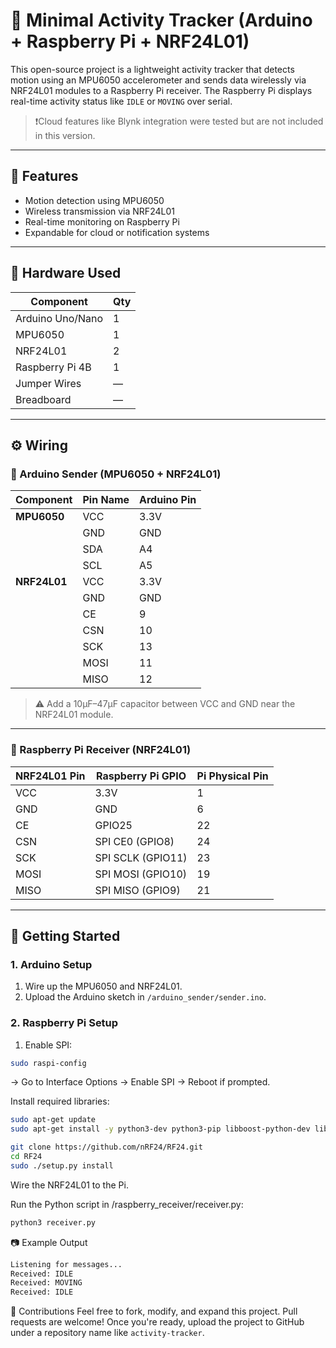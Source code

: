 # 📡 Minimal Activity Tracker (Arduino + Raspberry Pi + NRF24L01)

This open-source project is a lightweight activity tracker that detects motion using an MPU6050 accelerometer and sends data wirelessly via NRF24L01 modules to a Raspberry Pi receiver. The Raspberry Pi displays real-time activity status like `IDLE` or `MOVING` over serial.

> ❗️Cloud features like Blynk integration were tested but are not included in this version.

---

## 🔧 Features

- Motion detection using MPU6050
- Wireless transmission via NRF24L01
- Real-time monitoring on Raspberry Pi
- Expandable for cloud or notification systems

---

## 🧰 Hardware Used

| Component         | Qty |
|------------------|-----|
| Arduino Uno/Nano | 1   |
| MPU6050          | 1   |
| NRF24L01         | 2   |
| Raspberry Pi 4B  | 1   |
| Jumper Wires     | —   |
| Breadboard       | —   |

---

## ⚙️ Wiring

### 🔌 Arduino Sender (MPU6050 + NRF24L01)

| Component    | Pin Name   | Arduino Pin |
|--------------|------------|--------------|
| **MPU6050**  | VCC        | 3.3V         |
|              | GND        | GND          |
|              | SDA        | A4           |
|              | SCL        | A5           |
| **NRF24L01** | VCC        | 3.3V         |
|              | GND        | GND          |
|              | CE         | 9            |
|              | CSN        | 10           |
|              | SCK        | 13           |
|              | MOSI       | 11           |
|              | MISO       | 12           |

> ⚠️ Add a 10µF–47µF capacitor between VCC and GND near the NRF24L01 module.

---

### 🍓 Raspberry Pi Receiver (NRF24L01)

| NRF24L01 Pin | Raspberry Pi GPIO | Pi Physical Pin |
|--------------|-------------------|------------------|
| VCC          | 3.3V              | 1                |
| GND          | GND               | 6                |
| CE           | GPIO25            | 22               |
| CSN          | SPI CE0 (GPIO8)   | 24               |
| SCK          | SPI SCLK (GPIO11) | 23               |
| MOSI         | SPI MOSI (GPIO10) | 19               |
| MISO         | SPI MISO (GPIO9)  | 21               |

---

## 🚀 Getting Started

### 1. Arduino Setup

1. Wire up the MPU6050 and NRF24L01.
2. Upload the Arduino sketch in `/arduino_sender/sender.ino`.

### 2. Raspberry Pi Setup

1. Enable SPI:

```bash
sudo raspi-config
```
→ Go to Interface Options → Enable SPI → Reboot if prompted.

Install required libraries:
```bash
sudo apt-get update
sudo apt-get install -y python3-dev python3-pip libboost-python-dev libboost-thread-dev

git clone https://github.com/nRF24/RF24.git
cd RF24
sudo ./setup.py install
```
Wire the NRF24L01 to the Pi.

Run the Python script in /raspberry_receiver/receiver.py:
```bash
python3 receiver.py
```
📷 Example Output
```bash
Listening for messages...
Received: IDLE
Received: MOVING
Received: IDLE
```
🙌 Contributions
Feel free to fork, modify, and expand this project. Pull requests are welcome!
Once you're ready, upload the project to GitHub under a repository name like `activity-tracker`.
